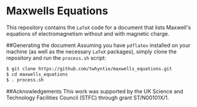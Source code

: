 # Maxwells Equations
This repository contains the `LaTeX` code for a document that
lists Maxwell's equations of electromagnetism
without and with magnetic charge.

##Generating the document
Assuming you have `pdflatex` installed on your machine
(as well as the necessary `LaTeX` packages),
simply clone the repository and run the `process.sh`
script:

```bash
$ git clone https://github.com/twhyntie/maxwells_equations.git
$ cd maxwells_equations
$ . process.sh
```

##Acknowledgements
This work was supported by the
UK Science and Technology Facilities Council (STFC)
through grant ST/N00101X/1.
